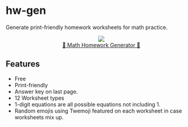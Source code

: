 # hw-gen
Generate print-friendly homework worksheets for math practice.

<p align="center"><a href="https://lewdev.github.io/apps/hw-gen/">
  <img src="https://lewdev.github.io/apps/hw-gen/icons/apple-touch-icon.png"/>
  <br/>
  📝 Math Homework Generator 📝</a>
</p>

</p>

## Features
* Free
* Print-friendly
* Answer key on last page.
* 12 Worksheet types
* 1-digit equations are all possible equations not including 1.
* Random emojis using Twemoji featured on each worksheet in case worksheets mix up.
